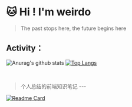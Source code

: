
# 🐱 Hi ! I'm weirdo

> The past stops here, the future begins here


## Activity：


![Anurag's github stats](https://github-readme-stats.vercel.app/api?username=2WeirDo&show_icons=true&theme=nightowl)
[![Top Langs](https://github-readme-stats.vercel.app/api/pin?username=2WeirDo&repo=github-readme-stats)](https://github.com/anuraghazra/github-readme-stats)

<br/>



> 个人总结的前端知识笔记 --- 

[![Readme Card](https://github-readme-stats.vercel.app/api/pin/?username=2WeirDo&repo=notebook)](https://github.com/anuraghazra/github-readme-stats)

